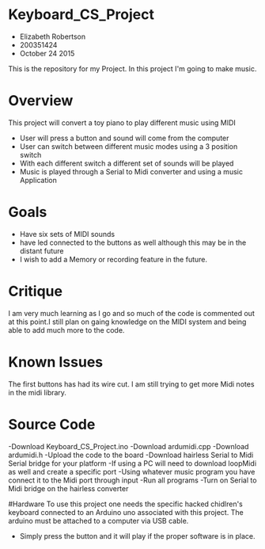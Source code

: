 # Keyboard_CS_Project

 - Elizabeth Robertson
 - 200351424
 - October 24 2015

This is the repository for my Project.
In this project I'm going to make music. 


# Overview
This project will convert a toy piano to play different music using MIDI
  - User will press a button and sound will come from the computer
  - User can switch between different music modes using a 3 position switch
  - With each different switch a different set of sounds will be played
  - Music is played through a Serial to Midi converter and using a music Application

# Goals
 - Have six sets of MIDI sounds
 - have led connected to the buttons as well although this may be in the distant future
 - I wish to add a Memory or recording feature in the future. 

# Critique
I am very much learning as I go and so much of the code is commented out at this point.I still plan on gaing knowledge on the MIDI system and being able to add much more to the code.

# Known Issues
The first buttons has had its wire cut.
I am still trying to get more Midi notes in the midi library.

# Source Code
-Download Keyboard_CS_Project.ino
-Download ardumidi.cpp
-Download ardumidi.h
-Upload the code to the board
-Download hairless Serial to Midi Serial bridge for your platform
-If using a PC will need to download loopMidi as well and create a specific port 
-Using whatever music program you have connect it to the Midi port through input
-Run all programs
-Turn on Serial to Midi bridge on the hairless converter

#Hardware
To use this project one needs the specific hacked chidlren's keyboard connected to an Arduino uno associated with this project. The arduino must be attached to a computer via USB cable. 
 - Simply press the button and it will play if the proper software is in place. 



